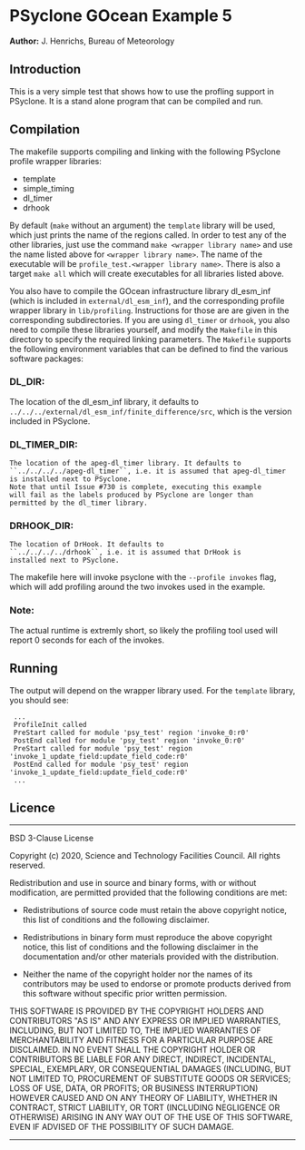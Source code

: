 # PSyclone GOcean Example 5

**Author:** J. Henrichs, Bureau of Meteorology

## Introduction

This is a very simple test that shows how to use the profling
support in PSyclone. It is a stand alone program that can be compiled
and run. 

## Compilation
The makefile supports compiling and linking with the following PSyclone
profile wrapper libraries:
- template
- simple_timing
- dl_timer
- drhook

By default (``make`` without an argument) the ``template`` library will 
be used, which just prints the name of the regions called.
In order to test any of the other libraries, just use the
command ``make <wrapper library name>`` and use the name listed above
for ``<wrapper library name>``. The name of the executable will be
``profile_test.<wrapper library name>``. There is also a target ``make all``
which will create executables for all libraries listed above.    

You also have to compile the GOcean infrastructure library
dl_esm_inf (which is included in ``external/dl_esm_inf``), and
the corresponding profile wrapper library in ``lib/profiling``.
Instructions for those are are given in the corresponding subdirectories.
If you are using ``dl_timer`` or ``drhook``, you also need to compile these
libraries yourself, and modify the ``Makefile`` in this directory
to specify the required linking parameters. The ``Makefile``
supports the following environment variables that can be defined
to find the various software packages:

### DL_DIR:
   The location of the dl_esm_inf library, it defaults to
   ``../../../external/dl_esm_inf/finite_difference/src``,
   which is the version included in PSyclone.
### DL_TIMER_DIR:
    The location of the apeg-dl_timer library. It defaults to
    ``../../../../apeg-dl_timer``, i.e. it is assumed that apeg-dl_timer
    is installed next to PSyclone.
    Note that until Issue #730 is complete, executing this example
    will fail as the labels produced by PSyclone are longer than
    permitted by the dl_timer library.
### DRHOOK_DIR:
    The location of DrHook. It defaults to
    ``../../../../drhook``, i.e. it is assumed that DrHook is
    installed next to PSyclone.

The makefile here will invoke psyclone with the ``--profile invokes``
flag, which will add profiling around the two invokes used in the example.

### Note:
The actual runtime is extremly short, so likely the profiling
tool used will report 0 seconds for each of the invokes.

## Running
The output will depend on the wrapper library used. For the ``template``
library, you should see:
```
 ...
 ProfileInit called
 PreStart called for module 'psy_test' region 'invoke_0:r0'
 PostEnd called for module 'psy_test' region 'invoke_0:r0'
 PreStart called for module 'psy_test' region 'invoke_1_update_field:update_field_code:r0'
 PostEnd called for module 'psy_test' region 'invoke_1_update_field:update_field_code:r0'
 ...  
```

## Licence

-----------------------------------------------------------------------------

BSD 3-Clause License

Copyright (c) 2020, Science and Technology Facilities Council.
All rights reserved.

Redistribution and use in source and binary forms, with or without
modification, are permitted provided that the following conditions are met:

* Redistributions of source code must retain the above copyright notice, this
  list of conditions and the following disclaimer.

* Redistributions in binary form must reproduce the above copyright notice,
  this list of conditions and the following disclaimer in the documentation
  and/or other materials provided with the distribution.

* Neither the name of the copyright holder nor the names of its
  contributors may be used to endorse or promote products derived from
  this software without specific prior written permission.

THIS SOFTWARE IS PROVIDED BY THE COPYRIGHT HOLDERS AND CONTRIBUTORS
"AS IS" AND ANY EXPRESS OR IMPLIED WARRANTIES, INCLUDING, BUT NOT
LIMITED TO, THE IMPLIED WARRANTIES OF MERCHANTABILITY AND FITNESS
FOR A PARTICULAR PURPOSE ARE DISCLAIMED. IN NO EVENT SHALL THE
COPYRIGHT HOLDER OR CONTRIBUTORS BE LIABLE FOR ANY DIRECT, INDIRECT,
INCIDENTAL, SPECIAL, EXEMPLARY, OR CONSEQUENTIAL DAMAGES (INCLUDING,
BUT NOT LIMITED TO, PROCUREMENT OF SUBSTITUTE GOODS OR SERVICES;
LOSS OF USE, DATA, OR PROFITS; OR BUSINESS INTERRUPTION) HOWEVER
CAUSED AND ON ANY THEORY OF LIABILITY, WHETHER IN CONTRACT, STRICT
LIABILITY, OR TORT (INCLUDING NEGLIGENCE OR OTHERWISE) ARISING IN
ANY WAY OUT OF THE USE OF THIS SOFTWARE, EVEN IF ADVISED OF THE
POSSIBILITY OF SUCH DAMAGE.

------------------------------------------------------------------------------
